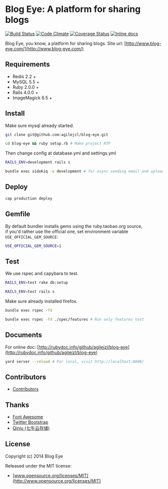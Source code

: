 Blog Eye: A platform for sharing blogs
=======

[![Build Status](http://img.shields.io/travis/agilejzl/blog-eye.svg)][travis]
[![Code Climate](http://img.shields.io/codeclimate/github/agilejzl/blog-eye.svg)][codeclimate]
[![Coverage Status](http://img.shields.io/coveralls/agilejzl/blog-eye.svg)][coveralls]
[![Inline docs](http://inch-ci.org/github/agilejzl/blog-eye.svg)][inch]

[travis]: http://travis-ci.org/agilejzl/blog-eye
[codeclimate]: https://codeclimate.com/github/agilejzl/blog-eye
[coveralls]: https://coveralls.io/r/agilejzl/blog-eye
[inch]: http://inch-ci.org/github/agilejzl/blog-eye

Blog Eye, you know, a platform for sharing blogs. Site url: [http://www.blog-eye.com/](http://www.blog-eye.com/)

## Requirements  

* Redis 2.2 +
* MySQL 5.5 +
* Ruby 2.0.0 +
* Rails 4.0.0 +
* ImageMagick 6.5 +

## Install

Make sure mysql already started.  
```bash  
git clone git@github.com:agilejzl/blog-eye.git  

cd blog-eye && ruby setup.rb # Make project RTF  
```

Then change config at database.yml and settings.yml  
```bash  
RAILS_ENV=development rails s  

bundle exec sidekiq -e development # for async sending email and uploading  
```  

## Deploy  

```bash  
cap production deploy  
```  

## Gemfile  

By default bundler installs gems using the ruby.taobao.org source,   
if you'd rather use the official one, set environment variable `USE_OFFICIAL_GEM_SOURCE`:

```bash  
USE_OFFICIAL_GEM_SOURCE=1  
```  

## Test

We use rspec and capybara to test.  
```bash  
RAILS_ENV=test rake db:setup  

RAILS_ENV=test rails s  
```  

Make sure already installed firefox.  
```bash  
bundle exec rspec -fd  

bundle exec rspec -fd ./spec/features # Run only features test  
```  

## Documents

For online doc: [http://rubydoc.info/github/agilejzl/blog-eye](http://rubydoc.info/github/agilejzl/blog-eye)   
```bash  
yard server --reload # For local, visit http://localhost:8808/  
```  

## Contributors

* [Contributors](https://github.com/agilejzl/blog-eye/contributors)

## Thanks

* [Font Awesome](http://fontawesome.io/)
* [Twitter Bootstrap](http://getbootstrap.com/)
* [Qiniu (七牛云存储)](http://www.qiniu.com/)

## License

Copyright (c) 2014 Blog Eye

Released under the MIT license:

* [www.opensource.org/licenses/MIT](http://www.opensource.org/licenses/MIT)

